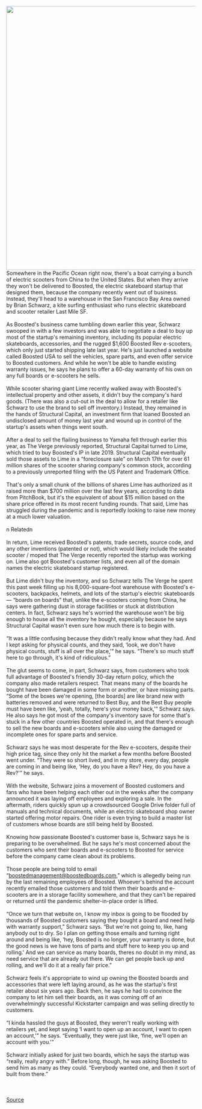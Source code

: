 <img src='https://cdn.vox-cdn.com/thumbor/H1qkgRFx48UQuYEH9z1rVw5SMqI=/0x0:4032x3024/1200x675/filters:focal(1694x1190:2338x1834)/cdn.vox-cdn.com/uploads/chorus_image/image/66703460/IMG_20200420_212300.0.jpg' width='700px' />Somewhere in the Pacific Ocean right now, there's a boat carrying a bunch of electric scooters from China to the United States. But when they arrive they won't be delivered to Boosted, the electric skateboard startup that designed them, because the company recently went out of business. Instead, they'll head to a warehouse in the San Francisco Bay Area owned by Brian Schwarz, a kite surfing enthusiast who runs electric skateboard and scooter retailer Last Mile SF.<br/><br/>As Boosted's business came tumbling down earlier this year, Schwarz swooped in with a few investors and was able to negotiate a deal to buy up most of the startup's remaining inventory, including its popular electric skateboards, accessories, and the rugged $1,600 Boosted Rev e-scooters, which only just started shipping late last year. He's just launched a website called Boosted USA to sell the vehicles, spare parts, and even offer service to Boosted customers. And while he won't be able to handle existing warranty issues, he says he plans to offer a 60-day warranty of his own on any full boards or e-scooters he sells.<br/><br/>While scooter sharing giant Lime recently walked away with Boosted's intellectual property and other assets, it didn't buy the company's hard goods. (There was also a cut-out in the deal to allow for a retailer like Schwarz to use the brand to sell off inventory.) Instead, they remained in the hands of Structural Capital, an investment firm that loaned Boosted an undisclosed amount of money last year and wound up in control of the startup's assets when things went south.<br/><br/>After a deal to sell the flailing business to Yamaha fell through earlier this year, as The Verge previously reported, Structural Capital turned to Lime, which tried to buy Boosted's IP in late 2019. Structural Capital eventually sold those assets to Lime in a “foreclosure sale” on March 17th for over 61 million shares of the scooter sharing company's common stock, according to a previously unreported filing with the US Patent and Trademark Office.<br/><br/>That's only a small chunk of the billions of shares Lime has authorized as it raised more than $700 million over the last few years, according to data from PitchBook, but it's the equivalent of about $15 million based on the share price offered in its most recent funding rounds. That said, Lime has struggled during the pandemic and is reportedly looking to raise new money at a much lower valuation.<br/><br/>n    Relatedn<br/><br/>In return, Lime received Boosted's patents, trade secrets, source code, and any other inventions (patented or not), which would likely include the seated scooter / moped that The Verge recently reported the startup was working on. Lime also got Boosted's customer lists, and even all of the domain names the electric skateboard startup registered.<br/><br/>But Lime didn't buy the inventory, and so Schwarz tells The Verge he spent this past week filling up his 8,000-square-foot warehouse with Boosted's e-scooters, backpacks, helmets, and lots of the startup's electric skateboards — “boards on boards” that, unlike the e-scooters coming from China, he says were gathering dust in storage facilities or stuck at distribution centers. In fact, Schwarz says he's worried the warehouse won't be big enough to house all the inventory he bought, especially because he says Structural Capital wasn't even sure how much there is to begin with.<br/><br/>“It was a little confusing because they didn't really know what they had. And I kept asking for physical counts, and they said, ‘look, we don't have physical counts, stuff is all over the place,'” he says. “There's so much stuff here to go through, it's kind of ridiculous.”<br/><br/>The glut seems to come, in part, Schwarz says, from customers who took full advantage of Boosted's friendly 30-day return policy, which the company also made retailers respect. That means many of the boards he bought have been damaged in some form or another, or have missing parts. “Some of the boxes we're opening, [the boards] are like brand new with batteries removed and were returned to Best Buy, and the Best Buy people must have been like, ‘yeah, totally, here's your money back,'” Schwarz says. He also says he got most of the company's inventory save for some that's stuck in a few other countries Boosted operated in, and that there's enough to sell the new boards and e-scooters while also using the damaged or incomplete ones for spare parts and service.<br/><br/>Schwarz says he was most desperate for the Rev e-scooters, despite their high price tag, since they only hit the market a few months before Boosted went under. “They were so short lived, and in my store, every day, people are coming in and being like, ‘Hey, do you have a Rev? Hey, do you have a Rev?'” he says.<br/><br/>With the website, Schwarz joins a movement of Boosted customers and fans who have been helping each other out in the weeks after the company announced it was laying off employees and exploring a sale. In the aftermath, riders quickly spun up a crowdsourced Google Drive folder full of manuals and technical documents, while an electric skateboard shop owner started offering motor repairs. One rider is even trying to build a master list of customers whose boards are still being held by Boosted.<br/><br/>Knowing how passionate Boosted's customer base is, Schwarz says he is preparing to be overwhelmed. But he says he's most concerned about the customers who sent their boards and e-scooters to Boosted for service before the company came clean about its problems.<br/><br/>Those people are being told to email “boostedmanagement@boostedboards.com,” which is allegedly being run by the last remaining employees of Boosted. Whoever's behind the account recently emailed those customers and told them their boards and e-scooters are in a storage facility somewhere, and that they can't be repaired or returned until the pandemic shelter-in-place order is lifted.<br/><br/>“Once we turn that website on, I know my inbox is going to be flooded by thousands of Boosted customers saying they bought a board and need help with warranty support,” Schwarz says. “But we're not going to, like, hang anybody out to dry. So I plan on getting those emails and turning right around and being like, ‘hey, Boosted is no longer, your warranty is done, but the good news is we have tons of parts and stuff here to keep you up and rolling.' And we can service as many boards, theres no doubt in my mind, as need service that are already out there. We can get people back up and rolling, and we'll do it at a really fair price.”<br/><br/>Schwarz feels it's appropriate to wind up owning the Boosted boards and accessories that were left laying around, as he was the startup's first retailer about six years ago. Back then, he says he had to convince the company to let him sell their boards, as it was coming off of an overwhelmingly successful Kickstarter campaign and was selling directly to customers.<br/><br/>“I kinda hassled the guys at Boosted, they weren't really working with retailers yet, and kept saying ‘I want to open up an account, I want to open an account,'” he says. “Eventually, they were just like, ‘fine, we'll open an account with you.'”<br/><br/>Schwarz initially asked for just two boards, which he says the startup was “really, really angry with.” Before long, though, he was asking Boosted to send him as many as they could. “Everybody wanted one, and then it sort of built from there.”<br/><br/><br/><br/><a href='https://www.theverge.com/2020/4/24/21233215/boosted-usa-remaining-inventory-site-launch'> Source <a/>